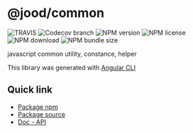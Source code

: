 # @jood/common

![TRAVIS](https://img.shields.io/travis/com/molgga/jood-common/master.svg?style=flat-square)
![Codecov branch](https://img.shields.io/codecov/c/github/molgga/jood-common/master?style=flat-square)
![NPM version](https://img.shields.io/npm/v/@jood/common.svg?_v=2&style=flat-square)
![NPM license](https://img.shields.io/npm/l/@jood/common?_v=2&style=flat-square)
![NPM download](https://img.shields.io/npm/dt/@jood/common?_v=2&style=flat-square)
![NPM bundle size](https://img.shields.io/bundlephobia/min/@jood/common?_v=2&style=flat-square)

javascript common utility, constance, helper

This library was generated with [Angular CLI](https://github.com/angular/angular-cli)

## Quick link

- [Package npm](https://www.npmjs.com/package/@jood/common)
- [Package source](https://github.com/molgga/jood-common/tree/master/projects/packages)
- [Doc - API](https://molgga.github.io/jood-common)

